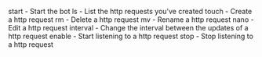 start - Start the bot
ls - List the http requests you've created
touch - Create a http request
rm - Delete a http request
mv - Rename a http request
nano - Edit a http request
interval - Change the interval between the updates of a http request
enable - Start listening to a http request
stop - Stop listening to a http request
